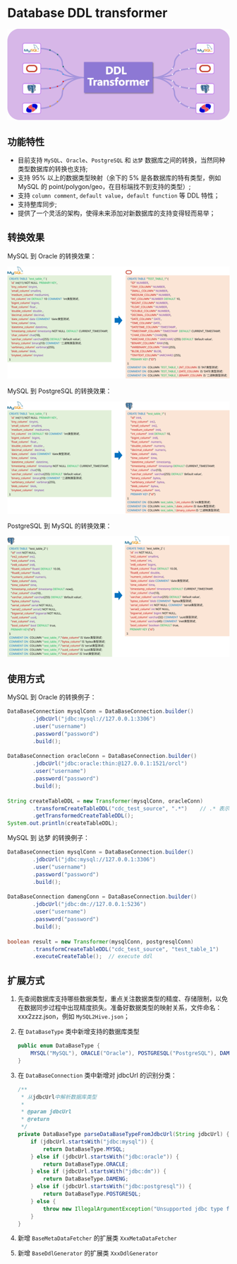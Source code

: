 # Database DDL transformer

![](./img/ddl-transformer-logo.gif)



## 功能特性

- 目前支持 `MySQL`、`Oracle`、`PostgreSQL` 和 `达梦` 数据库之间的转换，当然同种类型数据库的转换也支持;
- 支持 95% 以上的数据类型映射（余下的 5% 是各数据库的特有类型，例如 MySQL 的 point/polygon/geo，在目标端找不到支持的类型）;
- 支持 `column comment`, `default value`，`default function` 等 DDL 特性；
- 支持整库同步;
- 提供了一个灵活的架构，使得未来添加对新数据库的支持变得轻而易举；

## 转换效果

MySQL 到 Oracle 的转换效果：

![](./img/MySQL2Oracle.svg)

MySQL 到 PostgreSQL 的转换效果：

![](./img/MySQL2PostgreSQL.svg)

PostgreSQL 到 MySQL 的转换效果：

![](./img/PostgreSQL2MySQL.svg)

## 使用方式

MySQL 到 Oracle 的转换例子：

```java
DataBaseConnection mysqlConn = DataBaseConnection.builder()
        .jdbcUrl("jdbc:mysql://127.0.0.1:3306")
        .user("username")
        .password("password")
        .build();

DataBaseConnection oracleConn = DataBaseConnection.builder()
        .jdbcUrl("jdbc:oracle:thin:@127.0.0.1:1521/orcl")
        .user("username")
        .password("password")
        .build();

String createTableDDL = new Transformer(mysqlConn, oracleConn)
        .transformCreateTableDDL("cdc_test_source", ".*")    // .* 表示整库同步, 或配置具体表名
        .getTransformedCreateTableDDL();
System.out.println(createTableDDL);
```

MySQL 到 达梦 的转换例子：

```java
DataBaseConnection mysqlConn = DataBaseConnection.builder()
        .jdbcUrl("jdbc:mysql://127.0.0.1:3306")
        .user("username")
        .password("password")
        .build();

DataBaseConnection damengConn = DataBaseConnection.builder()
        .jdbcUrl("jdbc:dm://127.0.0.1:5236")
        .user("username")
        .password("password")
        .build();

boolean result = new Transformer(mysqlConn, postgresqlConn)
        .transformCreateTableDDL("cdc_test_source", "test_table_1")
        .executeCreateTable();  // execute ddl
```

## 扩展方式

1. 先查阅数据库支持哪些数据类型，重点关注数据类型的精度、存储限制，以免在数据同步过程中出现精度损失。准备好数据类型的映射关系，文件命名：xxx2zzz.json，例如 `MySQL2Hive.json`；

2. 在 `DataBaseType` 类中新增支持的数据库类型

   ```java
   public enum DataBaseType {
       MYSQL("MySQL"), ORACLE("Oracle"), POSTGRESQL("PostgreSQL"), DAMENG("DM");
   }
   ```

3. 在 `DataBaseConnection` 类中新增对 jdbcUrl 的识别分类：

   ```java
   /**
    * 从jdbcUrl中解析数据库类型
    * 
    * @param jdbcUrl
    * @return
    */
   private DataBaseType parseDataBaseTypeFromJdbcUrl(String jdbcUrl) {
       if (jdbcUrl.startsWith("jdbc:mysql")) {
           return DataBaseType.MYSQL;
       } else if (jdbcUrl.startsWith("jdbc:oracle")) {
           return DataBaseType.ORACLE;
       } else if (jdbcUrl.startsWith("jdbc:dm")) {
           return DataBaseType.DAMENG;
       } else if (jdbcUrl.startsWith("jdbc:postgresql")) {
           return DataBaseType.POSTGRESQL;
       } else {
           throw new IllegalArgumentException("Unsupported jdbc type for " + jdbcUrl);
       }
   }
   ```

4. 新增 `BaseMetaDataFetcher`  的扩展类 `XxxMetaDataFetcher` 

5. 新增 `BaseDdlGenerator` 的扩展类 `XxxDdlGenerator`
